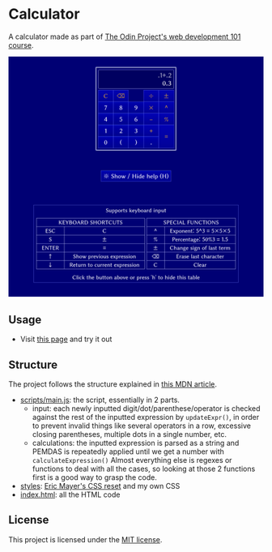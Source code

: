 # Calculator
A calculator made as part of [The Odin Project's web development
101
course](https://www.theodinproject.com/courses/web-development-101/lessons/calculator).

![Screenshot of the calculator](./screenshot.png)

## Usage

- Visit [this page](https://lcyne.github.io/calculator/) and try it out

## Structure

The project follows the structure explained in [this MDN
article](https://developer.mozilla.org/en-US/docs/Learn/Getting_started_with_the_web/Dealing_with_files).
- [scripts/main.js](./scripts/main.js): the script, essentially in 2 parts.
	* input: each newly inputted digit/dot/parenthese/operator is checked against
		the rest of the inputted expression by `updateExpr()`, in order to prevent
		invalid things like several operators in a row, excessive closing
		parentheses, multiple dots in a single number, etc.
	* calculations: the inputted expression is parsed as a string and PEMDAS is
	  repeatedly applied until we get a number with `calculateExpression()`
	Almost everything else is regexes or functions to deal with all the cases, so
	looking at those 2 functions first is a good way to grasp the code.
- [styles](./styles/): [Eric Mayer's CSS
  reset](https://meyerweb.com/eric/tools/css/reset/) and my own CSS
- [index.html](./index.html): all the HTML code

## License

This project is licensed under the [MIT license](./LICENSE).
